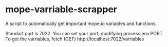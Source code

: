 # mope-varriable-scrapper
A script to automatically get important mope.io variables and functions.

Standart port is 7022. You can set your port, modifying process.env.PORT
To get the varriables, fetch (GET) http://localhost:7022/varriables